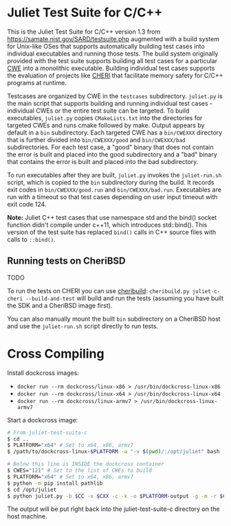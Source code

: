 # Juliet Test Suite for C/C++

This is the Juliet Test Suite for C/C++ version 1.3 from https://samate.nist.gov/SARD/testsuite.php augmented with a build system for Unix-like OSes that supports automatically building test cases into individual executables and running those tests. The build system originally provided with the test suite supports building all test cases for a particular [CWE](https://cwe.mitre.org/) into a monolithic executable. Building individual test cases supports the evaluation of projects like [CHERI](https://www.cl.cam.ac.uk/research/security/ctsrd/cheri/) that facilitate memory safety for C/C++ programs at runtime. 

Testcases are organized by CWE in the `testcases` subdirectory. `juliet.py` is the main script that supports building and running individual test cases - individual CWEs or the entire test suite can be targeted. To build executables, `juliet.py` copies `CMakeLists.txt` into the directories for targeted CWEs and runs cmake followed by make. Output appears by default in a `bin` subdirectory. Each targeted CWE has a `bin/CWEXXX` directory that is further divided into `bin/CWEXXX/good` and `bin/CWEXXX/bad` subdirectories. For each test case, a "good" binary that does not contain the error is built and placed into the good subdirectory and a "bad" binary that contains the error is built and placed into the bad subdirectory.

To run executables after they are built, `juliet.py` invokes the `juliet-run.sh` script, which is copied to the `bin` subdirectory during the build. It records exit codes in `bin/CWEXXX/good.run` and `bin/CWEXXX/bad.run`. Executables are run with a timeout so that test cases depending on user input timeout with exit code 124.

**Note:** Juliet C++ test cases that use namespace std and the bind() socket function didn't compile under c++11, which introduces std::bind(). This version of the test suite has replaced `bind()` calls in C++ source files with calls to `::bind()`.

## Running tests on CheriBSD

TODO

To run the tests on CHERI you can use [cheribuild](https://github.com/CTSRD-CHERI/cheribuild):
`cheribuild.py juliet-c-cheri --build-and-test` will build and run the tests (assuming you have built the SDK and a CheriBSD image first).

You can also manually mount the built `bin` subdirectory on a CheriBSD host and use the `juliet-run.sh` script directly to run tests.

# Cross Compiling

Install dockcross images:

- `docker run --rm dockcross/linux-x86 > /usr/bin/dockcross-linux-x86`
- `docker run --rm dockcross/linux-x64 > /usr/bin/dockcross-linux-x64`
- `docker run --rm dockcross/linux-armv7 > /usr/bin/dockcross-linux-armv7`

Start a dockcross image:

```sh
# From juliet-test-suite-c
$ cd ..
$ PLATFORM="x64" # Set to x64, x86, armv7
$ /path/to/dockcross-linux-$PLATFORM -a "-v $(pwd)/:/opt/juliet" bash

# Below this line is INSIDE the dockcross container
$ CWES="121" # Set to the list of CWEs to build
$ PLATFORM="x64" # Set to x64, x86, armv7
$ python -m pip install pathlib
$ cd /opt/juliet
$ python juliet.py -b $CC -x $CXX -c -k -o $PLATFORM-output -g -m -r $CWES
```

The output will be put right back into the juliet-test-suite-c directory on the host machine.
